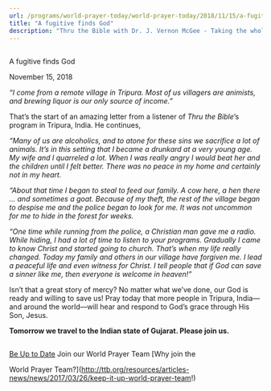 ```yaml
---
url: /programs/world-prayer-today/world-prayer-today/2018/11/15/a-fugitive-finds-god
title: "A fugitive finds God"
description: "Thru the Bible with Dr. J. Vernon McGee - Taking the whole Word to the whole world"
---
```







## 
 A fugitive finds God


November 15, 2018




*“I come from a remote village in Tripura. Most of us villagers are animists, and brewing liquor is our only source of income.”*


That’s the start of an amazing letter from a listener of *Thru the Bible*’s program in Tripura, India. He continues, 


*“Many of us are alcoholics, and to atone for these sins we sacrifice a lot of animals. It’s in this setting that I became a drunkard at a very young age. My wife and I quarreled a lot. When I was really angry I would beat her and the children until I felt better. There was no peace in my home and certainly not in my heart.* 


*“About that time I began to steal to feed our family. A cow here, a hen there … and sometimes a goat. Because of my theft, the rest of the village began to despise me and the police began to look for me. It was not uncommon for me to hide in the forest for weeks.* 


*“One time while running from the police, a Christian man gave me a radio. While hiding, I had a lot of time to listen to your programs. Gradually I came to know Christ and started going to church. That’s when my life really changed. Today my family and others in our village have forgiven me. I lead a peaceful life and even witness for Christ. I tell people that if God can save a sinner like me, then everyone is welcome in heaven!”*


Isn’t that a great story of mercy? No matter what we’ve done, our God is ready and willing to save us! Pray today that more people in Tripura, India—and around the world—will hear and respond to God’s grace through His Son, Jesus.


**Tomorrow we travel to the Indian state of Gujarat. Please join us.** 







## 




[Be Up to Date](http://feeds.feedburner.com/WorldPrayerToday "World Prayer Today RSS Feed")
Join our World Prayer Team
[Why join the  

World Prayer Team?](http://ttb.org/resources/articles-news/news/2017/03/26/keep-it-up-world-prayer-team!)





